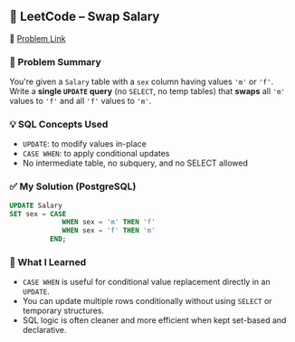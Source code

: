 ## 🧠 LeetCode – Swap Salary  
🔗 [Problem Link](https://leetcode.com/problems/swap-salary)

### 📌 Problem Summary  
You're given a `Salary` table with a `sex` column having values `'m'` or `'f'`.  
Write a **single `UPDATE` query** (no `SELECT`, no temp tables) that **swaps** all `'m'` values to `'f'` and all `'f'` values to `'m'`.

### 💡 SQL Concepts Used  
- `UPDATE`: to modify values in-place  
- `CASE WHEN`: to apply conditional updates  
- No intermediate table, no subquery, and no SELECT allowed

### ✅ My Solution (PostgreSQL)
```sql
UPDATE Salary
SET sex = CASE 
             WHEN sex = 'm' THEN 'f'
             WHEN sex = 'f' THEN 'm'
          END;
```

### 💬 What I Learned  
- `CASE WHEN` is useful for conditional value replacement directly in an `UPDATE`.  
- You can update multiple rows conditionally without using `SELECT` or temporary structures.  
- SQL logic is often cleaner and more efficient when kept set-based and declarative.

